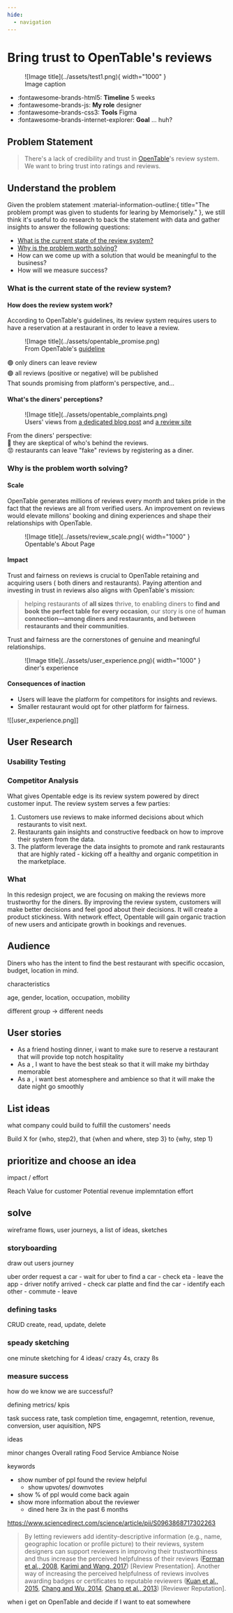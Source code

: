 ```yaml
---
hide:
  - navigation
---
```

# Bring trust to OpenTable's reviews


<figure markdown>
  ![Image title](../assets/test1.png){ width="1000" }
  <figcaption>Image caption</figcaption>
</figure>

<div class="grid cards" markdown>

- :fontawesome-brands-html5: __Timeline__ 5 weeks
- :fontawesome-brands-js: __My role__ designer
- :fontawesome-brands-css3: __Tools__ Figma
- :fontawesome-brands-internet-explorer: __Goal__ ... huh?

</div>

## Problem Statement

> There's a lack of credibility and trust in [OpenTable][opentable]'s review system. We want to bring trust into ratings and reviews. 

## Understand the problem

Given the problem statement :material-information-outline:{ title="The problem prompt was given to students for learing by Memorisely." }, we still think it's useful to do research to back the statement with data and gather insights to answer the following questions: 

  [opentable]: https://www.opentable.com/  "an online restaurant reservation service to book tables, view menus, and read reviews"


- [What is the current state of the review system?](#what-is-the-current-state-of-the-review-system)
- [Why is the problem worth solving?](#why-is-the-problem-worth-solving)
-  How can we come up with a solution that would be meaningful to the business?
-  How will we measure success?

### What is the current state of the review system?
#### How does the review system work?
According to OpenTable's guidelines, its review system requires users to have a reservation at a restaurant in order to leave a review. 
<figure markdown>
  ![Image title](../assets/opentable_promise.png)
  <figcaption>From OpenTable's <a href="https://help.opentable.com/s/article/Ratings-and-Reviews-1505261056054?language=en_US#A3">guideline</a></figcaption>
</figure>


🟢 only diners can leave review <br>
🟢 all reviews (positive or negative) will be published <br>
That sounds promising from platform's perspective, and...

#### What's the diners' perceptions?

<figure markdown>
  ![Image title](../assets/opentable_complaints.png)
  <figcaption>Users' views from <a href="https://www.inside-las-vegas.com/1602/You-Cant-Trust-OpenTable-Reviews">a dedicated blog post</a> and <a href="https://www.sitejabber.com/reviews/opentable.com">a review site</a></figcaption>
</figure>

From the diners' perspective: <br>
🤨  they are skeptical of who's behind the reviews.<br>
😡  restaurants can leave "fake" reviews by registering as a diner. <br>

### Why is the problem worth solving?

#### Scale
OpenTable generates millions of reviews every month and takes pride in the fact that the reviews are all from verified users. An improvement on reviews would elevate millons' booking and dining experiences and shape their relationships with OpenTable. 

<figure markdown>
  ![Image title](../assets/review_scale.png){ width="1000" }
  <figcaption>Opentable's About Page <a href="https://www.opentable.com/about/"></a></figcaption>
</figure>

#### Impact
Trust and fairness on reviews is crucial to OpenTable retaining and acquiring users ( both diners and restaurants). Paying attention and investing in trust in reviews also aligns with OpenTable's mission:

>helping restaurants of **all sizes** thrive, to enabling diners to **find and book the perfect table for every occasion**, our story is one of **human connection—among diners and restaurants, and between restaurants and their communities**.

Trust and fairness are the cornerstones of genuine and meaningful relationships. 


<figure markdown>
  ![Image title](../assets/user_experience.png){ width="1000" }
  <figcaption>diner's experience</figcaption>
</figure>

#### Consequences of inaction
- Users will leave the platform for competitors for insights and reviews.
- Smaller restaurant would opt for other platform for fairness. 


![[user_experience.png]]


## User Research
### Usability Testing


### Competitor Analysis






What gives Opentable edge is its review system powered by direct customer input. The review system serves a few parties:
1. Customers use reviews to make informed decisions about which restaurants to visit next.
2. Restaurants gain insights and constructive feedback on how to improve their system from the data.
3. The platform leverage the data insights to promote and rank restaurants that are highly rated - kicking off a healthy and organic competition in the marketplace. 
### What 
In this redesign project, we are focusing on making the reviews more trustworthy for the diners. By improving the review system, customers will make better decisions and feel good about their decisions. It will create a product stickiness. With network effect, Opentable will gain organic traction of new users and anticipate growth in bookings and revenues. 


## Audience
Diners who has the intent to find the best restaurant with specific occasion, budget, location in mind. 


characteristics

age, gender, location, occupation, mobility

different group -> different needs 





## User stories


- As a friend hosting dinner, i want to make sure to reserve a restaurant that will provide top notch hospitality
- As a , I want to have the best steak so that it will make my birthday memorable
- As a , i want best atomesphere and ambience so that it will make the date night go smoothly

## List ideas
what company could build to fulfill the customers' needs

Build X for {who, step2}, that {when and where, step 3} to {why, step 1}

## prioritize and choose an idea

impact / effort 

Reach
Value for customer
Potential revenue
implemntation effort

## solve

wireframe flows, user journeys, a list of ideas, sketches 


### storyboarding 
draw out users journey

uber order
request a car - wait for uber to find a car - check eta - leave the app - driver notify arrived - check car platte and find the car - identify each other - commute - leave

### defining tasks
CRUD
create, read, update, delete
### speady sketching

one minute sketching for 4 ideas/ crazy 4s, crazy 8s

### measure success
how do we know we are successful?

defining metrics/ kpis

task success rate, task completion time, engagemnt, retention, revenue, conversion, user aquisition, NPS 



ideas

minor changes
Overall rating
Food 
Service
Ambiance
Noise


keywords

- show number of ppl found the review helpful
	- show upvotes/ downvotes
- show % of ppl would come back again 
- show more information about the reviewer
	- dined here 3x in the past 6 months


https://www.sciencedirect.com/science/article/pii/S0963868717302263


> By letting reviewers add identity-descriptive information (e.g., name, geographic location or profile picture) to their reviews, system designers can support reviewers in improving their trustworthiness and thus increase the perceived helpfulness of their reviews ([Forman et al., 2008](https://www.sciencedirect.com/science/article/pii/S0963868717302263#b0225), [Karimi and Wang, 2017](https://www.sciencedirect.com/science/article/pii/S0963868717302263#b0360)) [Review Presentation]. Another way of increasing the perceived helpfulness of reviews involves awarding badges or certificates to reputable reviewers ([Kuan et al., 2015](https://www.sciencedirect.com/science/article/pii/S0963868717302263#b0390), [Chang and Wu, 2014](https://www.sciencedirect.com/science/article/pii/S0963868717302263#b0095), [Chang et al., 2013](https://www.sciencedirect.com/science/article/pii/S0963868717302263#b0100)) [Reviewer Reputation].





when i get on OpenTable and decide if I want to eat somewhere 